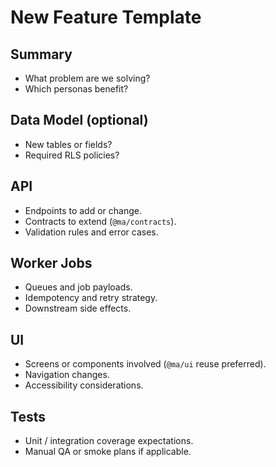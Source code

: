 # New Feature Template

## Summary
- What problem are we solving?
- Which personas benefit?

## Data Model (optional)
- New tables or fields?
- Required RLS policies?

## API
- Endpoints to add or change.
- Contracts to extend (`@ma/contracts`).
- Validation rules and error cases.

## Worker Jobs
- Queues and job payloads.
- Idempotency and retry strategy.
- Downstream side effects.

## UI
- Screens or components involved (`@ma/ui` reuse preferred).
- Navigation changes.
- Accessibility considerations.

## Tests
- Unit / integration coverage expectations.
- Manual QA or smoke plans if applicable.
